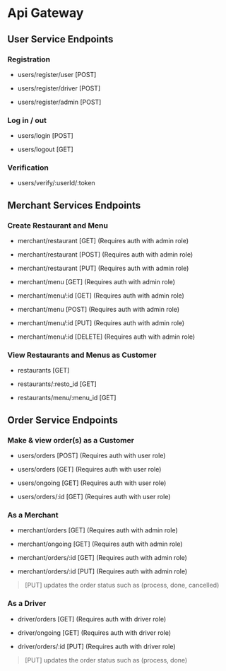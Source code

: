 # Api Gateway

## User Service Endpoints

### Registration

- users/register/user [POST]

- users/register/driver [POST]

- users/register/admin [POST]

### Log in / out

- users/login [POST]

- users/logout [GET]

### Verification

- users/verify/:userId/:token

## Merchant Services Endpoints

### Create Restaurant and Menu

- merchant/restaurant [GET] (Requires auth with admin role)

- merchant/restaurant [POST] (Requires auth with admin role)

- merchant/restaurant [PUT] (Requires auth with admin role)

- merchant/menu [GET] (Requires auth with admin role)

- merchant/menu/:id [GET] (Requires auth with admin role)

- merchant/menu [POST] (Requires auth with admin role)

- merchant/menu/:id [PUT] (Requires auth with admin role)

- merchant/menu/:id [DELETE] (Requires auth with admin role)

### View Restaurants and Menus as Customer

- restaurants [GET] 

- restaurants/:resto_id [GET] 

- restaurants/menu/:menu_id [GET]

## Order Service Endpoints

### Make & view order(s) as a Customer

- users/orders [POST] (Requires auth with user role)

- users/orders [GET] (Requires auth with user role)

- users/ongoing [GET] (Requires auth with user role)

- users/orders/:id [GET] (Requires auth with user role)

### As a Merchant

- merchant/orders [GET] (Requires auth with admin role)

- merchant/ongoing [GET] (Requires auth with admin role)

- merchant/orders/:id [GET] (Requires auth with admin role)

- merchant/orders/:id [PUT] (Requires auth with admin role)

> [PUT] updates the order status such as (process, done, cancelled)

### As a Driver

- driver/orders [GET] (Requires auth with driver role)

- driver/ongoing [GET] (Requires auth with driver role)

- driver/orders/:id [PUT] (Requires auth with driver role)

> [PUT] updates the order status such as (process, done)